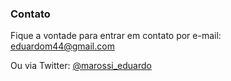 ### Contato

Fique a vontade para entrar em contato por e-mail: [eduardom44@gmail.com](mailto:eduardom44@gmail.com)

Ou via Twitter: [@marossi_eduardo](http://twitter.com/marossi_eduardo)


